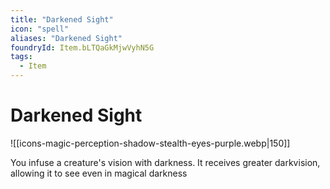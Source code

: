 ```yaml
---
title: "Darkened Sight"
icon: "spell"
aliases: "Darkened Sight"
foundryId: Item.bLTQaGkMjwVyhN5G
tags:
  - Item
---
```


# Darkened Sight
![[icons-magic-perception-shadow-stealth-eyes-purple.webp|150]]

You infuse a creature's vision with darkness. It receives greater darkvision, allowing it to see even in magical darkness
